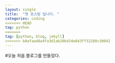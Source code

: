 ```yaml
---
layout: single
title:  "첫 포스팅 입니다. "
categories: coding
<<<<<<< HEAD
tag: python
=======
tag: [python, blog, jekyll]
>>>>>>> b8afaa48a4fa3d1ab20b434e843ff32288c30042
---
```


#오늘 처음 블로그를 만들었다.
